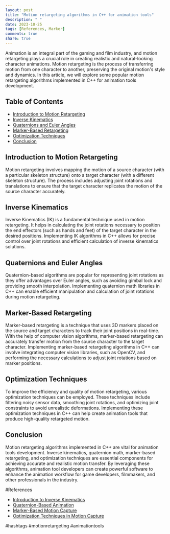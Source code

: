 ```yaml
---
layout: post
title: "Motion retargeting algorithms in C++ for animation tools"
description: " "
date: 2023-10-25
tags: [References, Marker]
comments: true
share: true
---
```


Animation is an integral part of the gaming and film industry, and motion retargeting plays a crucial role in creating realistic and natural-looking character animations. Motion retargeting is the process of transferring motion from one character to another, preserving the original motion's style and dynamics. In this article, we will explore some popular motion retargeting algorithms implemented in C++ for animation tools development.

## Table of Contents
- [Introduction to Motion Retargeting](#introduction-to-motion-retargeting)
- [Inverse Kinematics](#inverse-kinematics)
- [Quaternions and Euler Angles](#quaternions-and-euler-angles)
- [Marker-Based Retargeting](#marker-based-retargeting)
- [Optimization Techniques](#optimization-techniques)
- [Conclusion](#conclusion)

## Introduction to Motion Retargeting
Motion retargeting involves mapping the motion of a source character (with a particular skeleton structure) onto a target character (with a different skeleton structure). The process includes adjusting joint rotations and translations to ensure that the target character replicates the motion of the source character accurately.

## Inverse Kinematics
Inverse Kinematics (IK) is a fundamental technique used in motion retargeting. It helps in calculating the joint rotations necessary to position the end effectors (such as hands and feet) of the target character in the desired positions. Implementing IK algorithms in C++ allows for precise control over joint rotations and efficient calculation of inverse kinematics solutions.

## Quaternions and Euler Angles
Quaternion-based algorithms are popular for representing joint rotations as they offer advantages over Euler angles, such as avoiding gimbal lock and providing smooth interpolation. Implementing quaternion math libraries in C++ can enable efficient manipulation and calculation of joint rotations during motion retargeting.

## Marker-Based Retargeting
Marker-based retargeting is a technique that uses 3D markers placed on the source and target characters to track their joint positions in real-time. With the help of computer vision algorithms, marker-based retargeting can accurately transfer motion from the source character to the target character. Implementing marker-based retargeting algorithms in C++ can involve integrating computer vision libraries, such as OpenCV, and performing the necessary calculations to adjust joint rotations based on marker positions.

## Optimization Techniques
To improve the efficiency and quality of motion retargeting, various optimization techniques can be employed. These techniques include filtering noisy sensor data, smoothing joint rotations, and optimizing joint constraints to avoid unrealistic deformations. Implementing these optimization techniques in C++ can help create animation tools that produce high-quality retargeted motion.

## Conclusion
Motion retargeting algorithms implemented in C++ are vital for animation tools development. Inverse kinematics, quaternion math, marker-based retargeting, and optimization techniques are essential components for achieving accurate and realistic motion transfer. By leveraging these algorithms, animation tool developers can create powerful software to enhance the animation workflow for game developers, filmmakers, and other professionals in the industry.

#References
- [Introduction to Inverse Kinematics](https://en.wikipedia.org/wiki/Inverse_kinematics)
- [Quaternion-Based Animation](https://en.wikipedia.org/wiki/Quaternions_and_spatial_rotation)
- [Marker-Based Motion Capture](https://en.wikipedia.org/wiki/Motion_capture#Marker-based_methods)
- [Optimization Techniques in Motion Capture](https://dl.acm.org/doi/10.1145/1149821.1149825)

#hashtags
#motionretargeting #animationtools